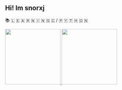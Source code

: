 ##  Hi! Im snorxj
📚 🇱 🇪 🇦 🇷 🇳 🇮 🇳 🇬  🇨  / 🇵 🇾 🇹 🇭 🇴 🇳 
<div>
  <a href="https://github.com/snorxj">
  <img height="180em" src="https://github-readme-stats.vercel.app/api?username=snorxj&show_icons=true&theme=dracula&include_all_commits=true&count_private=true"/>
  <img height="180em" src="https://github-readme-stats.vercel.app/api/top-langs/?username=snorxj&layout=compact&langs_count=7&theme=dracula"/>
</div>
